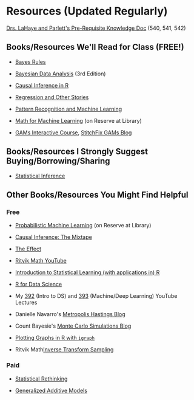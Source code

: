 # Resources (Updated Regularly)

[Drs. LaHaye and Parlett's Pre-Requisite Knowledge Doc](https://docs.google.com/document/d/1pFlZVz-cEbIFsym3VX46BHRCSLTTca7n55G_S4wD0xs/edit) (540, 541, 542)

## Books/Resources We'll Read for Class (FREE!)

-   [Bayes Rules](https://www.bayesrulesbook.com/)

-   [Bayesian Data Analysis](http://www.stat.columbia.edu/~gelman/book/) (3rd Edition)

-   [Causal Inference in R](https://www.r-causal.org/)

-   [Regression and Other Stories](https://avehtari.github.io/ROS-Examples/)

-   [Pattern Recognition and Machine Learning](https://www.microsoft.com/en-us/research/publication/pattern-recognition-machine-learning/)

-   [Math for Machine Learning](https://mml-book.github.io/) (on Reserve at Library)

-   [GAMs Interactive Course](https://noamross.github.io/gams-in-r-course/), [StitchFix GAMs Blog](https://multithreaded.stitchfix.com/blog/2015/07/30/gam/)

## Books/Resources I Strongly Suggest Buying/Borrowing/Sharing

-   [Statistical Inference](https://www.amazon.com/Statistical-Inference-Chapman-Texts-Science/dp/1032593032/)

## Other Books/Resources You Might Find Helpful

### Free

-   [Probabilistic Machine Learning](https://probml.github.io/pml-book/book2.html) (on Reserve at Library)

-   [Causal Inference: The Mixtape](https://mixtape.scunning.com/)

-   [The Effect](https://theeffectbook.net/)

-   [Ritvik Math YouTube](https://www.youtube.com/@ritvikmath/featured)

-   [Introduction to Statistical Learning (with applications in) R](https://www.statlearning.com/)

-   [R for Data Science](https://r4ds.hadley.nz/)

-   My [392](https://www.youtube.com/playlist?list=PLmxpwhh4FDm5zuA_63jV6iiz5wrg76UHV) (Intro to DS) and [393](https://www.youtube.com/playlist?list=PLmxpwhh4FDm5MkEi6m1Tm9vu-MEyiIR5f) (Machine/Deep Learning) YouTube Lectures

-   Danielle Navarro's [Metropolis Hastings Blog](https://blog.djnavarro.net/posts/2023-04-12_metropolis-hastings/#fn5)

-   Count Bayesie's [Monte Carlo Simulations Blog](https://www.countbayesie.com/blog/2015/3/3/6-amazing-trick-with-monte-carlo-simulations)

-   [Plotting Graphs in R with `igraph`](https://kateto.net/netscix2016.html)

-   Ritvik Math[Inverse Transform Sampling](https://www.youtube.com/watch?v=9ixzzPQWuAY)

### Paid

-   [Statistical Rethinking](https://xcelab.net/rm/)

-   [Generalized Additive Models](https://www.amazon.com/Generalized-Additive-Models-Introduction-Statistical/dp/1498728332)
